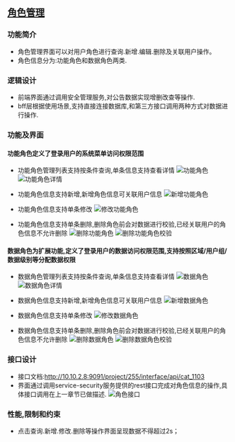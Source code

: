 ## [角色管理]()

### **功能简介**

- 角色管理界面可以对用户角色进行查询.新增.编辑.删除及关联用户操作。
- 角色信息分为:功能角色和数据角色两类.

### **逻辑设计**

- 前端界面通过调用安全管理服务,对公告数据实现增删改查等操作.
- bff层根据使用场景,支持直接连接数据库,和第三方接口调用两种方式对数据进行操作.

### **功能及界面**

#### **功能角色定义了登录用户的系统菜单访问权限范围**

- 功能角色管理列表支持按条件查询,单条信息支持查看详情
  ![功能角色](../images/modules/功能角色.png)
  ![功能角色详情](../images/modules/功能角色-查看.png)

- 功能角色信息支持新增,新增角色信息可关联用户信息
  ![新增功能角色](../images/modules/功能角色-新增.png)

- 功能角色信息支持单条修改
  ![修改功能角色](../images/modules/功能角色-修改.png)

- 功能角色信息支持单条删除,删除角色前会对数据进行校验,已经关联用户的角色信息不允许删除
  ![删除功能角色](../images/modules/功能角色-删除.png)
  ![删除功能角色校验](../images/modules/功能角色-删除-校验.png)

#### **数据角色为扩展功能,定义了登录用户的数据访问权限范围,支持按照区域/用户组/数据级别等分配数据权限**

- 数据角色管理列表支持按条件查询,单条信息支持查看详情
  ![数据角色](../images/modules/数据角色.png)
  ![数据角色详情](../images/modules/数据角色-查看.png)

- 数据角色信息支持新增,新增角色信息可关联用户信息
  ![新增数据角色](../images/modules/数据角色-新增.png)

- 数据角色信息支持单条修改
  ![修改数据角色](../images/modules/数据角色-修改.png)

- 数据角色信息支持单条删除,删除角色前会对数据进行校验,已经关联用户的角色信息不允许删除
  ![删除数据角色](../images/modules/数据角色-删除.png)
  ![删除数据角色校验](../images/modules/数据角色-删除-校验.png)

### **接口设计**

- 接口文档:<http://10.10.2.8:9091/project/255/interface/api/cat_1103>
- 界面通过调用service-security服务提供的rest接口完成对角色信息的操作,具体接口调用在上一章节已做描述.
  ![角色接口](../images/modules/功能角色&菜单-接口列表.png)

### **性能,限制和约束**

- 点击查询.新增.修改.删除等操作界面呈现数据不得超过2s；
  